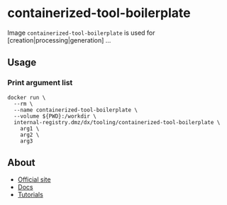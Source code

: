 # containerized-tool-boilerplate

Image `containerized-tool-boilerplate` is used
for [creation|processing|generation] ...

## Usage

### Print argument list

```shell
docker run \
  --rm \
  --name containerized-tool-boilerplate \
  --volume ${PWD}:/workdir \
  internal-registry.dmz/dx/tooling/containerized-tool-boilerplate \
    arg1 \
    arg2 \
    arg3
```

## About

* [Official site](https://...)
* [Docs](https://...)
* [Tutorials](https://...)
